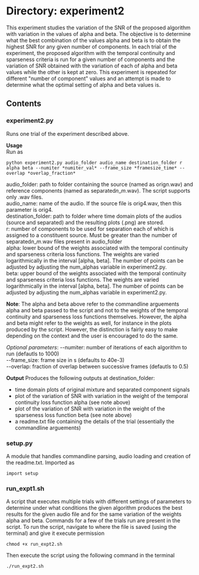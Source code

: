 # Directory: experiment2    

This experiment studies the variation of the SNR of the proposed algorithm with variation in the values of alpha and beta. The objective is to determine what the best combination of the values alpha and beta is to obtain the highest SNR for any given number of components. In each trial of the experiment, the proposed algorithm with the temporal continuity and sparseness criteria is run for a given number of components and the variation of SNR obtained with the variation of each of alpha and beta values while the other is kept at zero. This experiment is repeated for different "number of component" values and an attempt is made to determine what the optimal setting of alpha and beta values is.

## Contents  

### experiment2.py

Runs one trial of the experiment described above.  

__Usage__  
Run as   
```
python experiment2.py audio_folder audio_name destination_folder r alpha beta --numiter *numiter_val* --frame_size *framesize_time* --overlap *overlap_fraction*
```   
audio_folder: path to folder containing the source (named as orig*n*.wav) and reference components (named as separated*n*\_*m*.wav). The script supports only .wav files.     
audio_name: name of the audio. If the source file is orig4.wav, then this parameter is orig4.     
destination_folder: path to folder where time domain plots of the audios (source and separated) and the resulting plots (.png) are stored.    
r: number of components to be used for separation each of which is assigned to a constituent source. Must be greater than the number of separated*n*\_*m*.wav files present in audio_folder    
alpha: lower bound of the weights associated with the temporal continuity and  sparseness criteria loss functions. The weights are varied logarithmically in the interval [alpha, beta]. The number of points can be adjusted by adjusting the num_alphas variable in experiment2.py.             
beta: upper bound of the weights associated with the temporal continuity and sparseness criteria loss functions. The weights are varied logarithmically in the interval [alpha, beta]. The number of points can be adjusted by adjusting the num_alphas variable in experiment2.py.                 

__Note__: The alpha and beta above refer to the commandline arguements alpha and beta passed to the script and not to the weights of the temporal continuity and sparseness loss functions themselves. However, the alpha and beta might refer to the weights as well, for instance in the plots produced by the script. However, the distinction is fairly easy to make depending on the context and the user is encouraged to do the same.

*Optional parameters*:
--numiter: number of iterations of each algorithm to run (defautls to 1000)    
--frame_size: frame size in s (defaults to 40e-3)    
--overlap: fraction of overlap between successive frames (defautls to 0.5)        


__Output__
Produces the following outputs at destination_folder:  
- time domain plots of original mixture and separated component signals
- plot of the variation of SNR with variation in the weight of the temporal continuity loss function alpha (see note above)     
- plot of the variation of SNR with variation in the weight of the sparseness loss function beta (see note above)     
- a readme.txt file containing the details of the trial (essentially the commandline arguements)

### setup.py

A module that handles commandline parsing, audio loading and creation of the readme.txt. Imported as    
```
import setup
```     

### run_expt1.sh   

A script that executes multiple trials with different settings of parameters to determine under what conditions the given algorithm produces the best results for the given audio file and for the same variation of the weights alpha and beta. Commands for a few of the trials run are present in the script. To run the script, navigate to where the file is saved (using the terminal) and give it execute permission    
```
chmod +x run_expt2.sh
```
 Then execute the script using the following command in the terminal

```
./run_expt2.sh
```

